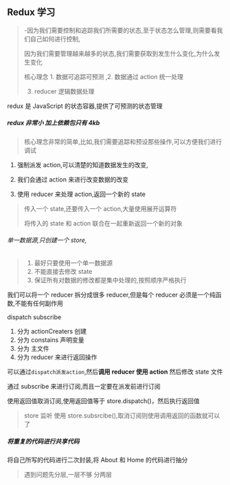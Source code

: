 ## Redux 学习

> -因为我们需要控制和追踪我们所需要的状态,至于状态怎么管理,则需要看我们自己如何进行控制,
>
> 因为我们需要管理越来越多的状态,我们需要获取到发生什么变化,为什么发生变化
>
> 核心理念 1. 数据可追踪可预测 ,2. 数据通过 action 统一处理
>
> 3. reducer 逻辑数据处理

redux 是 JavaScript 的状态容器,提供了可预测的状态管理

##### redux 非常小 加上依赖包只有 4kb

> 核心理念非常的简单,比如,我们需要追踪和预设那些操作,可以方便我们进行调试

1. 强制派发 action,可以清楚的知道数据发生的改变,

2. 我们会通过 action 来进行改变数据的改变

3. 使用 reducer 来处理 action,返回一个新的 state

> 传入一个 state,还要传入一个 action,大量使用展开运算符
>
> 将传入的 state 和 action 联合在一起重新返回一个新的对象

###### 单一数据源,只创建一个 store,

> 1. 最好只要使用一个单一数据源
> 1. 不能直接去修改 state
> 1. 保证所有对数据的修改都是集中处理的,按照顺序严格执行

我们可以将一个 reducer 拆分成很多 reducer,但是每个 reducer 必须是一个纯函数,不能有任何副作用

dispatch subscribe

1. 分为 actionCreaters 创建
2. 分为 constains 声明变量
3. 分为 主文件
4. 分为 reducer 来进行返回操作

可以通过`dispatch派发action`,然后**调用 reducer 使用 action** 然后修改 state 文件

通过 subscribe 来进行订阅,而且一定要在派发前进行订阅

使用返回值取消订阅,使用返回值等于 store.dispatch()，然后执行返回值

> store 监听 使用 store.subsrcibe(),取消订阅则使用调用返回的函数就可以了

##### 将重复的代码进行共享代码

将自己所写的代码进行二次封装,将 About 和 Home 的代码进行抽分

> 遇到问题先分层,一层不够 分两层
